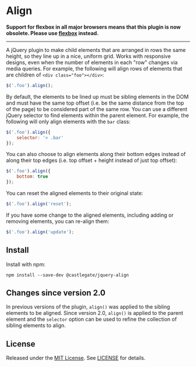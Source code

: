 # Align

**Support for flexbox in all major browsers means that this plugin is now obsolete. Please use [flexbox](https://css-tricks.com/snippets/css/a-guide-to-flexbox/) instead.**

---

A jQuery plugin to make child elements that are arranged in rows the same height, so they line up in a nice, uniform grid. Works with responsive designs, even when the number of elements in each "row" changes via media queries. For example, the following will align rows of elements that are children of `<div class="foo"></div>`:

~~~ javascript
$('.foo').align();
~~~

By default, the elements to be lined up must be sibling elements in the DOM and must have the same top offset (i.e. be the same distance from the top of the page) to be considered part of the same row. You can use a different jQuery selector to find elements within the parent element. For example, the following will only align elements with the `bar` class:

~~~ javascript
$('.foo').align({
    selector: '> .bar'
});
~~~

You can also choose to align elements along their bottom edges instead of along their top edges (i.e. top offset + height instead of just top offset):

~~~ javascript
$('.foo').align({
    bottom: true
});
~~~

You can reset the aligned elements to their original state:

~~~ javascript
$('.foo').align('reset');
~~~

If you have some change to the aligned elements, including adding or removing elements, you can re-align them:

~~~ javascript
$('.foo').align('update');
~~~

## Install

Install with npm:

    npm install --save-dev @castlegate/jquery-align

## Changes since version 2.0

In previous versions of the plugin, `align()` was applied to the sibling elements to be aligned. Since version 2.0, `align()` is applied to the parent element and the `selector` option can be used to refine the collection of sibling elements to align.

## License

Released under the [MIT License](https://opensource.org/licenses/MIT). See [LICENSE](LICENSE) for details.
